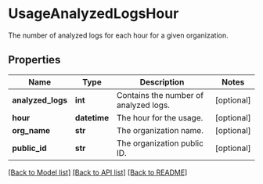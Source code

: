 # UsageAnalyzedLogsHour

The number of analyzed logs for each hour for a given organization.

## Properties

| Name              | Type         | Description                           | Notes      |
| ----------------- | ------------ | ------------------------------------- | ---------- |
| **analyzed_logs** | **int**      | Contains the number of analyzed logs. | [optional] |
| **hour**          | **datetime** | The hour for the usage.               | [optional] |
| **org_name**      | **str**      | The organization name.                | [optional] |
| **public_id**     | **str**      | The organization public ID.           | [optional] |

[[Back to Model list]](README.md#documentation-for-models) [[Back to API list]](README.md#documentation-for-api-endpoints) [[Back to README]](README.md)
